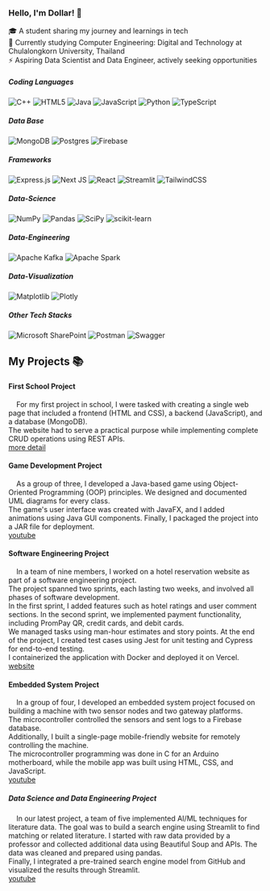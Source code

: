 ### Hello, I'm Dollar! 👋

🎓 A student sharing my journey and learnings in tech <br/>
🌱 Currently studying Computer Engineering: Digital and Technology at Chulalongkorn University, Thailand <br/>
⚡ Aspiring Data Scientist and Data Engineer, actively seeking opportunities <br/>

##### Coding Languages 
![C++](https://img.shields.io/badge/c++-%2300599C.svg?style=for-the-badge&logo=c%2B%2B&logoColor=white)
![HTML5](https://img.shields.io/badge/html5-%23E34F26.svg?style=for-the-badge&logo=html5&logoColor=white)
![Java](https://img.shields.io/badge/java-%23ED8B00.svg?style=for-the-badge&logo=openjdk&logoColor=white)
![JavaScript](https://img.shields.io/badge/javascript-%23323330.svg?style=for-the-badge&logo=javascript&logoColor=%23F7DF1E)
![Python](https://img.shields.io/badge/python-3670A0?style=for-the-badge&logo=python&logoColor=ffdd54)
![TypeScript](https://img.shields.io/badge/typescript-%23007ACC.svg?style=for-the-badge&logo=typescript&logoColor=white)

##### Data Base 
![MongoDB](https://img.shields.io/badge/MongoDB-%234ea94b.svg?style=for-the-badge&logo=mongodb&logoColor=white)
![Postgres](https://img.shields.io/badge/postgres-%23316192.svg?style=for-the-badge&logo=postgresql&logoColor=white)
![Firebase](https://img.shields.io/badge/firebase-%23039BE5.svg?style=for-the-badge&logo=firebase)

##### Frameworks 

![Express.js](https://img.shields.io/badge/express.js-%23404d59.svg?style=for-the-badge&logo=express&logoColor=%2361DAFB)
![Next JS](https://img.shields.io/badge/Next-black?style=for-the-badge&logo=next.js&logoColor=white)
![React](https://img.shields.io/badge/react-%2320232a.svg?style=for-the-badge&logo=react&logoColor=%2361DAFB)
![Streamlit](https://img.shields.io/badge/Streamlit-%23FE4B4B.svg?style=for-the-badge&logo=streamlit&logoColor=white)
![TailwindCSS](https://img.shields.io/badge/tailwindcss-%2338B2AC.svg?style=for-the-badge&logo=tailwind-css&logoColor=white)
   
##### Data-Science 
![NumPy](https://img.shields.io/badge/numpy-%23013243.svg?style=for-the-badge&logo=numpy&logoColor=white)
![Pandas](https://img.shields.io/badge/pandas-%23150458.svg?style=for-the-badge&logo=pandas&logoColor=white)
![SciPy](https://img.shields.io/badge/SciPy-%230C55A5.svg?style=for-the-badge&logo=scipy&logoColor=%white)
![scikit-learn](https://img.shields.io/badge/scikit--learn-%23F7931E.svg?style=for-the-badge&logo=scikit-learn&logoColor=white)

##### Data-Engineering 
![Apache Kafka](https://img.shields.io/badge/Apache%20Kafka-000?style=for-the-badge&logo=apachekafka)
![Apache Spark](https://img.shields.io/badge/Apache%20Spark-FDEE21?style=flat-square&logo=apachespark&logoColor=black)

##### Data-Visualization 
![Matplotlib](https://img.shields.io/badge/Matplotlib-%23ffffff.svg?style=for-the-badge&logo=Matplotlib&logoColor=black)
![Plotly](https://img.shields.io/badge/Plotly-%233F4F75.svg?style=for-the-badge&logo=plotly&logoColor=white)


##### Other Tech Stacks 
![Microsoft SharePoint ](https://img.shields.io/badge/Microsoft_SharePoint-0078D4?style=for-the-badge&logo=microsoft-sharepoint&logoColor=white)
![Postman](https://img.shields.io/badge/Postman-FF6C37?style=for-the-badge&logo=postman&logoColor=white)
![Swagger](https://img.shields.io/badge/-Swagger-%23Clojure?style=for-the-badge&logo=swagger&logoColor=white)

## My Projects 📚
#### First School Project <br/>
&nbsp;&nbsp;&nbsp;&nbsp;For my first project in school, I were tasked with creating a single web page that included a frontend (HTML and CSS), a backend (JavaScript), and a database (MongoDB). <br/>
The website had to serve a practical purpose while implementing complete CRUD operations using REST APIs. <br/>
[more detail](https://drive.google.com/file/d/1ZjbFgP3axsKMnUWUdGFFnyub4lTqUiQr/view)


#### Game Development Project <br/>
&nbsp;&nbsp;&nbsp;&nbsp;As a group of three, I developed a Java-based game using Object-Oriented Programming (OOP) principles. We designed and documented UML diagrams for every class. <br/>
The game's user interface was created with JavaFX, and I added animations using Java GUI components. Finally, I packaged the project into a JAR file for deployment. <br/>
[youtube](https://www.youtube.com/watch?v=5aG1f_h3Pus)

#### Software Engineering Project <br/>
&nbsp;&nbsp;&nbsp;&nbsp;In a team of nine members, I worked on a hotel reservation website as part of a software engineering project. <br/>
The project spanned two sprints, each lasting two weeks, and involved all phases of software development.<br/>
In the first sprint, I added features such as hotel ratings and user comment sections.
In the second sprint, we implemented payment functionality, including PromPay QR, credit cards, and debit cards.<br/>
We managed tasks using man-hour estimates and story points. At the end of the project, I created test cases using Jest for unit testing and Cypress for end-to-end testing.<br/>
I containerized the application with Docker and deployed it on Vercel. <br/>
[website](https://kodjenggg-hotelbooking.vercel.app/hotels)


#### Embedded System Project <br/>
&nbsp;&nbsp;&nbsp;&nbsp;In a group of four, I developed an embedded system project focused on building a machine with two sensor nodes and two gateway platforms. <br/>
The microcontroller controlled the sensors and sent logs to a Firebase database.<br/>
Additionally, I built a single-page mobile-friendly website for remotely controlling the machine. <br/>
The microcontroller programming was done in C for an Arduino motherboard, while the mobile app was built using HTML, CSS, and JavaScript. <br/>
[youtube](https://youtu.be/2ag8X0ojBkU?si=GOjZ5Y1LY5LSfXmW)
     
##### Data Science and Data Engineering Project <br/>
&nbsp;&nbsp;&nbsp;&nbsp;In our latest project, a team of five implemented AI/ML techniques for literature data. The goal was to build a search engine using Streamlit to find matching or related literature.
I started with raw data provided by a professor and collected additional data using Beautiful Soup and APIs.
The data was cleaned and prepared using pandas.<br/>
Finally, I integrated a pre-trained search engine model from GitHub and visualized the results through Streamlit. <br/>
[youtube](https://m.youtube.com/watch?si=BBD8u3Lw5YKaGsXI&v=4rhpMti2ESw&feature=youtu.be)
